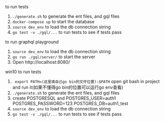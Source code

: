 to run tests

1. `./generate.sh` to generate the ent files, and gql files
2. `docker-compose up` to start the database
3. `source dev_env` to load the db connection string
4. `go test -v ./gql/...` to run tests to see if tests pass

to run graphql playground

1. `source dev_env` to load the db connection string
2. `go run ./gql/server/` to start the server
3. Open http://localhost:8080/

win10 to run tests

1. ` export PATH=(这里填自己go bin的文件位置):$PATH` open git bash in project and run it(如果不懂得go bin的位置可以运行go env查看)
2. `./generate.sh` to generate the ent files, and gql files
3. create POSTGRESQL and POSTGRES_USER=auth1 POSTGRES_PASSWORD=123 POSTGRES_DB=auth1_test
4. `source dev_env` to load the db connection string 
5. `go test -v ./gql/...` to run tests to see if tests pass